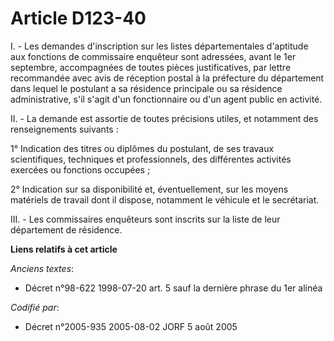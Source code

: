 # Article D123-40

I. - Les demandes d'inscription sur les listes départementales d'aptitude aux fonctions de commissaire enquêteur sont
adressées, avant le 1er septembre, accompagnées de toutes pièces justificatives, par lettre recommandée avec avis de
réception postal à la préfecture du département dans lequel le postulant a sa résidence principale ou sa résidence
administrative, s'il s'agit d'un fonctionnaire ou d'un agent public en activité.

II. - La demande est assortie de toutes précisions utiles, et notamment des renseignements suivants :

1° Indication des titres ou diplômes du postulant, de ses travaux scientifiques, techniques et professionnels, des
différentes activités exercées ou fonctions occupées ;

2° Indication sur sa disponibilité et, éventuellement, sur les moyens matériels de travail dont il dispose, notamment le
véhicule et le secrétariat.

III. - Les commissaires enquêteurs sont inscrits sur la liste de leur département de résidence.

**Liens relatifs à cet article**

_Anciens textes_:

  - Décret n°98-622 1998-07-20 art. 5 sauf la dernière phrase du 1er alinéa

_Codifié par_:

  - Décret n°2005-935 2005-08-02 JORF 5 août 2005
